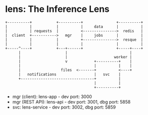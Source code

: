 # lens: The Inference Lens

````
+----------+           +----------+               +----------+
|          |           |          |     data      |          |
|          | requests  |          <--------------->  redis   |
|  client  +----------->   mgr    |     jobs      |          |
|          |           |          +--------------->  resque  |
|          |           |          |               |          |
+-----^----+           +---+------+               +-----+----+
      |                    |                            |
      |                    |                     worker |
      |                    v            +----------+    |
      |                                 |          |    |
      |                  files  <-------+          <----+
      |   notifications                 |   svc    |
      +---------------------------------+          |
                                        |          |
                                        +----------+
````

* mgr (client): lens-app - dev port: 3000
* mgr (REST API): lens-api - dev port: 3001, dbg port: 5858
* svc: lens-service - dev port: 3002, dbg port: 5859
